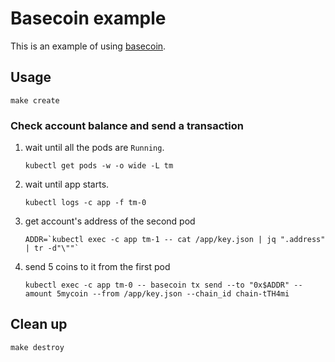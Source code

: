 # Basecoin example

This is an example of using [basecoin](https://github.com/tendermint/basecoin).

## Usage

```
make create
```

### Check account balance and send a transaction

1. wait until all the pods are `Running`.

   ```
   kubectl get pods -w -o wide -L tm
   ```

2. wait until app starts.

   ```
   kubectl logs -c app -f tm-0
   ```

3. get account's address of the second pod

   ```
   ADDR=`kubectl exec -c app tm-1 -- cat /app/key.json | jq ".address" | tr -d"\""`
   ```

4. send 5 coins to it from the first pod

   ```
   kubectl exec -c app tm-0 -- basecoin tx send --to "0x$ADDR" --amount 5mycoin --from /app/key.json --chain_id chain-tTH4mi
   ```


## Clean up

```
make destroy
```

